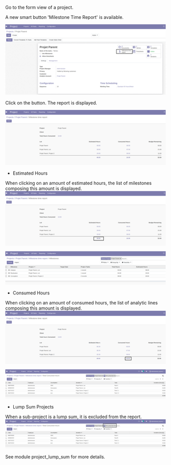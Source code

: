 Go to the form view of a project.

A new smart button 'Milestone Time Report' is available.

![milestone time report](../static/description/milestone_time_report.png)

Click on the button. The report is displayed.

![report](../static/description/report.png)

- Estimated Hours

When clicking on an amount of estimated hours, the list of milestones composing this amount is displayed.
![milestone time click](../static/description/milestone_time_click.png)

![milestone list](../static/description/milestone_list.png)


- Consumed Hours

When clicking on an amount of consumed hours, the list of analytic lines composing this amount is displayed.
![report consumed hours](../static/description/report_consumed_hours.png)

![Analytic line list](../static/description/analytic_line_list.png)


- Lump Sum Projects

When a sub-project is a lump sum, it is excluded from the report.
![Analytic line list no lump sum](../static/description/analytic_line_list_no_lump_sum.png)

See module project_lump_sum for more details.